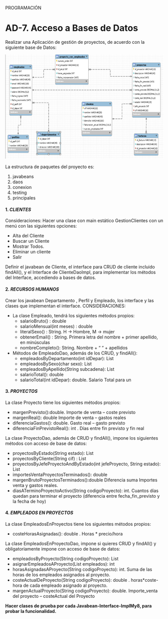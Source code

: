 PROGRAMACIÓN

# AD-7. Acceso a Bases de Datos

Realizar una Aplicación de gestión de proyectos, de acuerdo con la siguiente base de Datos:

![imagen](/AD7_Prog-1.png)

La estructura de paquetes del proyecto es:

1. javabeans
1. daos
1. conexion
1. testing
1. principales

#### 1. *CLIENTES*

Consideraciones:
Hacer una clase con main estático GestionClientes con un  menú con las siguientes opciones:
* Alta del Cliente
* Buscar un Cliente
* Mostrar Todos.
* Eliminar un cliente
* Salir

Definir el javabean de Cliente, el interface para CRUD de cliente incluido findAll(), y el Interface de ClienteDaoImpl, para implementar los métodos del Interface, accediendo a bases de datos.

#### 2. *RECURSOS HUMANOS*

Crear los javabean Departamento , Perfil y Empleado, los interface y las clases que implementan el interface.
CONSIDERACIONES:
* La clase Empleado, tendrá los siguientes métodos propios:
  - salarioBruto() : double
  - salarioMensual(int meses) : double
  - literalSexo() : String. H -> Hombre, M -> mujer
  - obtenerEmail() : String. Primera letra del nombre + primer apellido, en minúsculas
  - nombreCompleto(): String. Nombre + “ “ + apellidos
* Métodos de EmpleadoDao, además de los CRUD, y findAll():
  - empleadosByDepartamento(int idDepar): List<Empleado>
  - empleadosBySexo(char sexo): List<Empleado>
  - empleadosByApellido(String subcadena): List<Empleado>
  - salarioTotal(): double
  - salarioTotal(int idDepar): double. Salario Total para un
 
#### 3. *PROYECTOS*

La clase Proyecto tiene los siguientes métodos propios:
* margenPrevisto():double. Importe de venta – coste previsto
* margenReal(): double Importe de venta – gastos reales
* diferenciaGastos(): double. Gasto real – gasto previsto
* diferenciaFinPrevistoReal(): int . Días entre fin previsto y fin real

La clase ProyectoDao, además de CRUD y findAll(), impone los siguientes métodos con acceso de base de datos:
* proyectosByEstado(String estado): List<Proyecto>
* proyectosByCliente(String cif) : List<Proyecto>
* proyectosByJefeProyectoAndByEstado(int jefeProyecto, String estado): List<Proyecto>
* importesVentaProyectosTerminados(): double
* margenBrutoProyectosTerminados():double Diferencia suma Importes venta y gastos reales.
* diasATerminoProyectoActivo(String codigoProyecto): int. Cuantos días quedan para terminar el proyecto (diferencia entre fecha_fin_previsto y la fecha de hoy)

#### 4. *EMPLEADOS EN PROYECTOS*

La clase EmpleadosEnProyectos tiene los siguientes métodos propios:
* costeHorasAsignadas(): double . Horas * precio/hora

La clase EmpleadosEnProyectoDao, impone si quieres  CRUD y findAll() y obligatoriamente impone con acceso de base de datos:
* empleadosByProyecto(String codigoProyecto): List<EmpleadosEnProyecto>
* asignarEmpleadosAProyecto(List<EmpleadosEnProyecto> empleados): int
* horasAsignadasAProyecto(String codigoProyecto): int. Suma de las horas de los empleados asignados al proyecto.
* costeActualDeProyecto(String codigoProyecto): double . horas*coste-hora de cada empleado asignado al proyecto.
* margenActualProyecto(String codigoProyecto): double. Importe_venta del proyecto – costeActual del Proyecto

**Hacer clases de prueba por cada Javabean-Interface-ImplMy8, para probar la funcionalidad.**
